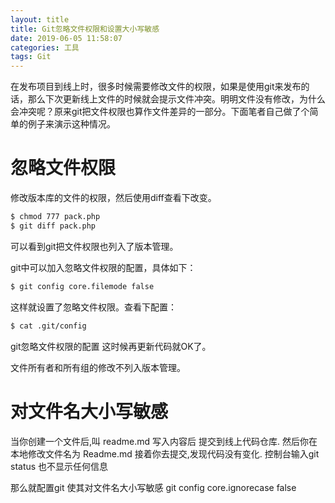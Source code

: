 ```yaml
---
layout: title
title: Git忽略文件权限和设置大小写敏感
date: 2019-06-05 11:58:07
categories: 工具
tags: Git
---
```

在发布项目到线上时，很多时候需要修改文件的权限，如果是使用git来发布的话，那么下次更新线上文件的时候就会提示文件冲突。明明文件没有修改，为什么会冲突呢？原来git把文件权限也算作文件差异的一部分。下面笔者自己做了个简单的例子来演示这种情况。

<!--more-->

# 忽略文件权限

修改版本库的文件的权限，然后使用diff查看下改变。
```bash
$ chmod 777 pack.php
$ git diff pack.php
```

可以看到git把文件权限也列入了版本管理。


git中可以加入忽略文件权限的配置，具体如下：
```bash
$ git config core.filemode false
```
这样就设置了忽略文件权限。查看下配置：
```bash
$ cat .git/config
```
git忽略文件权限的配置
这时候再更新代码就OK了。

文件所有者和所有组的修改不列入版本管理。

# 对文件名大小写敏感

当你创建一个文件后,叫 readme.md 写入内容后 提交到线上代码仓库.
然后你在本地修改文件名为 Readme.md 接着你去提交,发现代码没有变化.
控制台输入git status 也不显示任何信息

那么就配置git 使其对文件名大小写敏感
git config core.ignorecase false